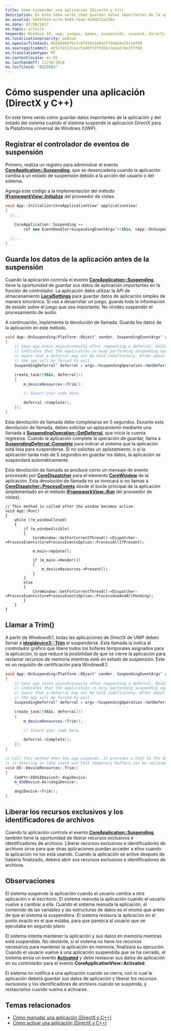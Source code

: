 ```yaml
---
title: Cómo suspender una aplicación (DirectX y C++)
description: En este tema verás cómo guardar datos importantes de la aplicación y del estado del sistema cuando el sistema suspende la aplicación DirectX para la Plataforma universal de Windows (UWP).
ms.assetid: 5dd435e5-ec7e-9445-fed4-9c0d872a239e
ms.date: 02/08/2017
ms.topic: article
keywords: Windows 10, uwp, juegos, games, suspensión, suspend, directx
ms.localizationpriority: medium
ms.openlocfilehash: 0b588d6bf6e7cbf43651d94a7fd46e9a767c6f09
ms.sourcegitcommit: d2517e522cacc5240f7dffd5bc1eaa278e3f7768
ms.translationtype: MT
ms.contentlocale: es-ES
ms.lasthandoff: 11/30/2018
ms.locfileid: "8327683"
---
```

# <a name="how-to-suspend-an-app-directx-and-c"></a>Cómo suspender una aplicación (DirectX y C++)



En este tema verás cómo guardar datos importantes de la aplicación y del estado del sistema cuando el sistema suspende la aplicación DirectX para la Plataforma universal de Windows (UWP).

## <a name="register-the-suspending-event-handler"></a>Registrar el controlador de eventos de suspensión


Primero, realiza un registro para administrar el evento [**CoreApplication::Suspending**](https://msdn.microsoft.com/library/windows/apps/br205860), que se desencadena cuando la aplicación cambia a un estado de suspensión debido a la acción del usuario o del sistema.

Agrega este código a la implementación del método [**IFrameworkView::Initialize**](https://msdn.microsoft.com/library/windows/apps/hh700495) del proveedor de vistas:

```cpp
void App::Initialize(CoreApplicationView^ applicationView)
{
  //...
  
    CoreApplication::Suspending +=
        ref new EventHandler<SuspendingEventArgs^>(this, &App::OnSuspending);

  //...
}
```

## <a name="save-any-app-data-before-suspending"></a>Guarda los datos de la aplicación antes de la suspensión


Cuando la aplicación controla el evento [**CoreApplication::Suspending**](https://msdn.microsoft.com/library/windows/apps/br205860), tiene la oportunidad de guardar sus datos de aplicación importantes en la función de controlador. La aplicación debe utilizar la API de almacenamiento [**LocalSettings**](https://msdn.microsoft.com/library/windows/apps/br241622) para guardar datos de aplicación simples de manera sincrónica. Si vas a desarrollar un juego, guarda toda la información de estado sobre el juego que sea importante. No olvides suspender el procesamiento de audio.

A continuación, implementa la devolución de llamada. Guarda los datos de la aplicación en este método.

```cpp
void App::OnSuspending(Platform::Object^ sender, SuspendingEventArgs^ args)
{
    // Save app state asynchronously after requesting a deferral. Holding a deferral
    // indicates that the application is busy performing suspending operations. Be
    // aware that a deferral may not be held indefinitely. After about five seconds,
    // the app will be forced to exit.
    SuspendingDeferral^ deferral = args->SuspendingOperation->GetDeferral();

    create_task([this, deferral]()
    {
        m_deviceResources->Trim();

        // Insert your code here.

        deferral->Complete();
    });
}
```

Esta devolución de llamada debe completarse en 5 segundos. Durante esta devolución de llamada, debes solicitar un aplazamiento mediante una llamada a [**SuspendingOperation::GetDeferral**](https://msdn.microsoft.com/library/windows/apps/br224690), que inicia la cuenta regresiva. Cuando la aplicación complete la operación de guardar, llama a [**SuspendingDeferral::Complete**](https://msdn.microsoft.com/library/windows/apps/br224685) para indicar al sistema que la aplicación está lista para suspenderse. Si no solicitas un aplazamiento, o si la aplicación tarda más de 5 segundos en guardar los datos, la aplicación se suspenderá automáticamente.

Esta devolución de llamada se produce como un mensaje de evento procesado por [**CoreDispatcher**](https://msdn.microsoft.com/library/windows/apps/br208211) para el elemento [**CoreWindow**](https://msdn.microsoft.com/library/windows/apps/br208225) de la aplicación. Esta devolución de llamada no se invocará si no llamas a [**CoreDispatcher::ProcessEvents**](https://msdn.microsoft.com/library/windows/apps/br208215) desde el bucle principal de la aplicación (implementado en el método [**IFrameworkView::Run**](https://msdn.microsoft.com/library/windows/apps/hh700505) del proveedor de vistas).

``` syntax
// This method is called after the window becomes active.
void App::Run()
{
    while (!m_windowClosed)
    {
        if (m_windowVisible)
        {
            CoreWindow::GetForCurrentThread()->Dispatcher->ProcessEvents(CoreProcessEventsOption::ProcessAllIfPresent);

            m_main->Update();

            if (m_main->Render())
            {
                m_deviceResources->Present();
            }
        }
        else
        {
            CoreWindow::GetForCurrentThread()->Dispatcher->ProcessEvents(CoreProcessEventsOption::ProcessOneAndAllPending);
        }
    }
}
```

## <a name="call-trim"></a>Llamar a Trim()


A partir de Windows8.1, todas las aplicaciones de DirectX de UWP deben llamar a [**idxgidevice3:: Trim**](https://msdn.microsoft.com/library/windows/desktop/dn280346) al suspenderse. Esta llamada la indica al controlador gráfico que libere todos los búferes temporales asignados para la aplicación, lo que reduce la posibilidad de que se cierre la aplicación para reclamar recursos de memoria mientras esté en estado de suspensión. Este es un requisito de certificación para Windows8.1.

```cpp
void App::OnSuspending(Platform::Object^ sender, SuspendingEventArgs^ args)
{
    // Save app state asynchronously after requesting a deferral. Holding a deferral
    // indicates that the application is busy performing suspending operations. Be
    // aware that a deferral may not be held indefinitely. After about five seconds,
    // the app will be forced to exit.
    SuspendingDeferral^ deferral = args->SuspendingOperation->GetDeferral();

    create_task([this, deferral]()
    {
        m_deviceResources->Trim();

        // Insert your code here.

        deferral->Complete();
    });
}

// Call this method when the app suspends. It provides a hint to the driver that the app 
// is entering an idle state and that temporary buffers can be reclaimed for use by other apps.
void DX::DeviceResources::Trim()
{
    ComPtr<IDXGIDevice3> dxgiDevice;
    m_d3dDevice.As(&dxgiDevice);

    dxgiDevice->Trim();
}
```

## <a name="release-any-exclusive-resources-and-file-handles"></a>Liberar los recursos exclusivos y los identificadores de archivos


Cuando la aplicación controla el evento [**CoreApplication::Suspending**](https://msdn.microsoft.com/library/windows/apps/br205860), también tiene la oportunidad de liberar recursos exclusivos e identificadores de archivos. Liberar recursos exclusivos e identificadores de archivos sirve para que otras aplicaciones puedan acceder a ellos cuando la aplicación no los está usando. Cuando la aplicación se active después de haberla finalizado, deberá abrir sus recursos exclusivos e identificadores de archivos.

## <a name="remarks"></a>Observaciones


El sistema suspende la aplicación cuando el usuario cambia a otra aplicación o al escritorio. El sistema reanuda la aplicación cuando el usuario vuelve a cambiar a ella. Cuando el sistema reanuda la aplicación, el contenido de las variables y las estructuras de datos es el mismo que antes de que el sistema la suspendiera. El sistema restaura la aplicación en el punto exacto en el que estaba, para que parezca al usuario que se ejecutaba en segundo plano

El sistema intenta mantener la aplicación y sus datos en memoria mientras está suspendida. No obstante, si el sistema no tiene los recursos necesarios para mantener la aplicación en memoria, finalizará su ejecución. Cuando el usuario vuelve a una aplicación suspendida que se ha cerrado, el sistema envía un evento [**Activated**](https://msdn.microsoft.com/library/windows/apps/br225018) y debe restaurar sus datos de aplicación en su controlador para el evento **CoreApplicationView::Activated**.

El sistema no notifica a una aplicación cuando se cierra, con lo cual la aplicación deberá guardar sus datos de aplicación y liberar los recursos exclusivos y los identificadores de archivos cuando se suspenda, y restaurarlos cuando vuelva a activarse.

## <a name="related-topics"></a>Temas relacionados

* [Cómo reanudar una aplicación (DirectX y C++)](how-to-resume-an-app-directx-and-cpp.md)
* [Cómo activar una aplicación (DirectX y C++)](how-to-activate-an-app-directx-and-cpp.md)

 

 




